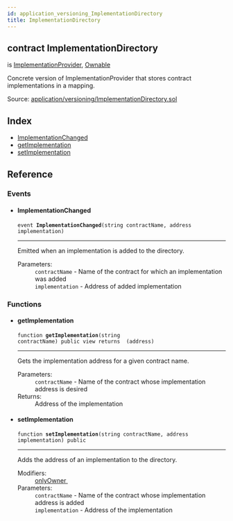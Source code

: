 ```yaml
---
id: application_versioning_ImplementationDirectory
title: ImplementationDirectory
---
```


<div class="contract-doc"><div class="contract"><h2 class="contract-header"><span class="contract-kind">contract</span> ImplementationDirectory</h2><p class="base-contracts"><span>is</span> <a href="application_versioning_ImplementationProvider.html">ImplementationProvider</a><span>, </span><a href="ity_contracts_ownership_Ownable.html">Ownable</a></p><p class="description">Concrete version of ImplementationProvider that stores contract implementations in a mapping.</p><div class="source">Source: <a href="git+https://github.com/zeppelinos/zos-lib/blob/v0.1.12/contracts/application/versioning/ImplementationDirectory.sol" target="_blank">application/versioning/ImplementationDirectory.sol</a></div></div><div class="index"><h2>Index</h2><ul><li><a href="application_versioning_ImplementationDirectory.html#ImplementationChanged">ImplementationChanged</a></li><li><a href="application_versioning_ImplementationDirectory.html#getImplementation">getImplementation</a></li><li><a href="application_versioning_ImplementationDirectory.html#setImplementation">setImplementation</a></li></ul></div><div class="reference"><h2>Reference</h2><div class="events"><h3>Events</h3><ul><li><div class="item event"><span id="ImplementationChanged" class="anchor-marker"></span><h4 class="name">ImplementationChanged</h4><div class="body"><code class="signature">event <strong>ImplementationChanged</strong><span>(string contractName, address implementation) </span></code><hr/><div class="description"><p>Emitted when an implementation is added to the directory.</p></div><dl><dt><span class="label-parameters">Parameters:</span></dt><dd><div><code>contractName</code> - Name of the contract for which an implementation was added</div><div><code>implementation</code> - Address of added implementation</div></dd></dl></div></div></li></ul></div><div class="functions"><h3>Functions</h3><ul><li><div class="item function"><span id="getImplementation" class="anchor-marker"></span><h4 class="name">getImplementation</h4><div class="body"><code class="signature">function <strong>getImplementation</strong><span>(string contractName) </span><span>public </span><span>view </span><span>returns  (address) </span></code><hr/><div class="description"><p>Gets the implementation address for a given contract name.</p></div><dl><dt><span class="label-parameters">Parameters:</span></dt><dd><div><code>contractName</code> - Name of the contract whose implementation address is desired</div></dd><dt><span class="label-return">Returns:</span></dt><dd>Address of the implementation</dd></dl></div></div></li><li><div class="item function"><span id="setImplementation" class="anchor-marker"></span><h4 class="name">setImplementation</h4><div class="body"><code class="signature">function <strong>setImplementation</strong><span>(string contractName, address implementation) </span><span>public </span></code><hr/><div class="description"><p>Adds the address of an implementation to the directory.</p></div><dl><dt><span class="label-modifiers">Modifiers:</span></dt><dd><a href="ity_contracts_ownership_Ownable.html#onlyOwner">onlyOwner </a></dd><dt><span class="label-parameters">Parameters:</span></dt><dd><div><code>contractName</code> - Name of the contract whose implementation address is added</div><div><code>implementation</code> - Address of the implementation</div></dd></dl></div></div></li></ul></div></div></div>
